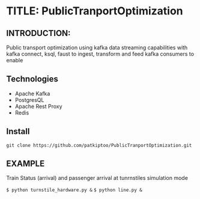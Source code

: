 # TITLE: PublicTranportOptimization

## INTRODUCTION:
Public transport optimization using kafka data streaming capabilities with kafka connect, ksql, faust to ingest, transform and feed kafka consumers to enable 


## Technologies
* Apache Kafka
* PostgresQL
* Apache Rest Proxy
* Redis

## Install
`git clone https://github.com/patkiptoo/PublicTranportOptimization.git`

## EXAMPLE
Train Status (arrival) and passenger arrival at tunrnstiles simulation mode

`$ python turnstile_hardware.py &`
`$ python line.py &`



